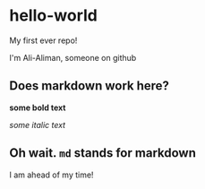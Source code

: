# hello-world
My first ever repo!

I'm Ali-Aliman, someone on github

## Does markdown work here?

**some bold text**

*some italic text*

## Oh wait. `md` stands for markdown
I am ahead of my time!
